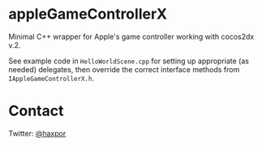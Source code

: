 # appleGameControllerX

Minimal C++ wrapper for Apple's game controller working with cocos2dx v.2.

See example code in `HelloWorldScene.cpp` for setting up appropriate (as needed) delegates, then override the correct interface methods from `IAppleGameControllerX.h`.

# Contact
Twitter: [@haxpor](https://twitter.com/haxpor)
